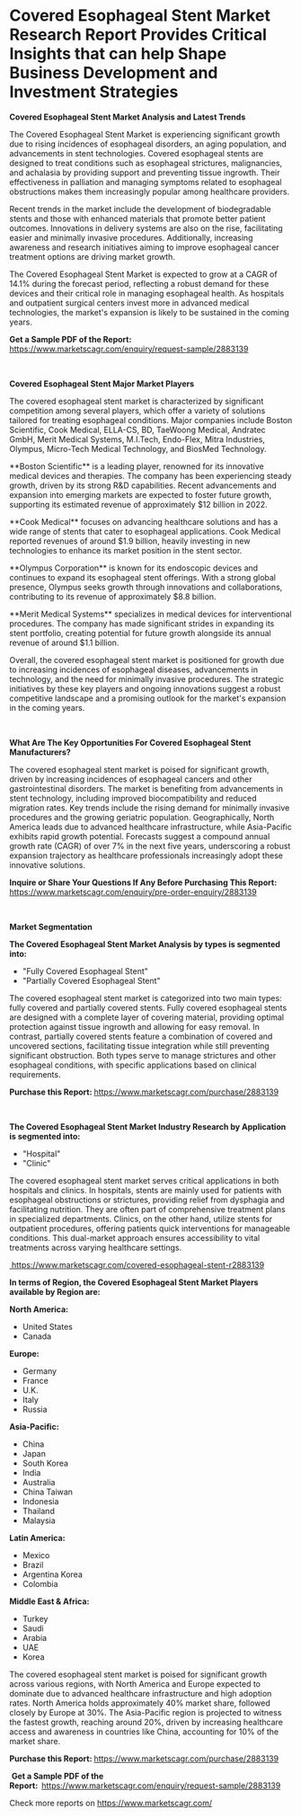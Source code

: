 <p><h1>Covered Esophageal Stent Market Research Report Provides Critical Insights that can help Shape Business Development and Investment Strategies</h1></p><p><strong>Covered Esophageal Stent Market Analysis and Latest Trends</strong></p>
<p><p>The Covered Esophageal Stent Market is experiencing significant growth due to rising incidences of esophageal disorders, an aging population, and advancements in stent technologies. Covered esophageal stents are designed to treat conditions such as esophageal strictures, malignancies, and achalasia by providing support and preventing tissue ingrowth. Their effectiveness in palliation and managing symptoms related to esophageal obstructions makes them increasingly popular among healthcare providers.</p><p>Recent trends in the market include the development of biodegradable stents and those with enhanced materials that promote better patient outcomes. Innovations in delivery systems are also on the rise, facilitating easier and minimally invasive procedures. Additionally, increasing awareness and research initiatives aiming to improve esophageal cancer treatment options are driving market growth. </p><p>The Covered Esophageal Stent Market is expected to grow at a CAGR of 14.1% during the forecast period, reflecting a robust demand for these devices and their critical role in managing esophageal health. As hospitals and outpatient surgical centers invest more in advanced medical technologies, the market's expansion is likely to be sustained in the coming years.</p></p>
<p><strong>Get a Sample PDF of the Report:&nbsp;</strong> <a href="https://www.marketscagr.com/enquiry/request-sample/2883139?utm_campaign=2648&utm_medium=2&utm_source=Github&utm_content=ia&utm_term=13032025&utm_id=covered-esophageal-stent">https://www.marketscagr.com/enquiry/request-sample/2883139</a></p>
<p>&nbsp;</p>
<p><strong>Covered Esophageal Stent Major Market Players</strong></p>
<p><p>The covered esophageal stent market is characterized by significant competition among several players, which offer a variety of solutions tailored for treating esophageal conditions. Major companies include Boston Scientific, Cook Medical, ELLA-CS, BD, TaeWoong Medical, Andratec GmbH, Merit Medical Systems, M.I.Tech, Endo-Flex, Mitra Industries, Olympus, Micro-Tech Medical Technology, and BiosMed Technology.</p><p>**Boston Scientific** is a leading player, renowned for its innovative medical devices and therapies. The company has been experiencing steady growth, driven by its strong R&D capabilities. Recent advancements and expansion into emerging markets are expected to foster future growth, supporting its estimated revenue of approximately $12 billion in 2022.</p><p>**Cook Medical** focuses on advancing healthcare solutions and has a wide range of stents that cater to esophageal applications. Cook Medical reported revenues of around $1.9 billion, heavily investing in new technologies to enhance its market position in the stent sector.</p><p>**Olympus Corporation** is known for its endoscopic devices and continues to expand its esophageal stent offerings. With a strong global presence, Olympus seeks growth through innovations and collaborations, contributing to its revenue of approximately $8.8 billion.</p><p>**Merit Medical Systems** specializes in medical devices for interventional procedures. The company has made significant strides in expanding its stent portfolio, creating potential for future growth alongside its annual revenue of around $1.1 billion.</p><p>Overall, the covered esophageal stent market is positioned for growth due to increasing incidences of esophageal diseases, advancements in technology, and the need for minimally invasive procedures. The strategic initiatives by these key players and ongoing innovations suggest a robust competitive landscape and a promising outlook for the market's expansion in the coming years.</p></p>
<p>&nbsp;</p>
<p><strong>What Are The Key Opportunities For Covered Esophageal Stent Manufacturers?</strong></p>
<p><p>The covered esophageal stent market is poised for significant growth, driven by increasing incidences of esophageal cancers and other gastrointestinal disorders. The market is benefiting from advancements in stent technology, including improved biocompatibility and reduced migration rates. Key trends include the rising demand for minimally invasive procedures and the growing geriatric population. Geographically, North America leads due to advanced healthcare infrastructure, while Asia-Pacific exhibits rapid growth potential. Forecasts suggest a compound annual growth rate (CAGR) of over 7% in the next five years, underscoring a robust expansion trajectory as healthcare professionals increasingly adopt these innovative solutions.</p></p>
<p><strong>Inquire or Share Your Questions If Any Before Purchasing This Report:</strong> <a href="https://www.marketscagr.com/enquiry/pre-order-enquiry/2883139?utm_campaign=2648&utm_medium=2&utm_source=Github&utm_content=ia&utm_term=13032025&utm_id=covered-esophageal-stent">https://www.marketscagr.com/enquiry/pre-order-enquiry/2883139</a></p>
<p>&nbsp;</p>
<p><strong>Market Segmentation</strong></p>
<p><strong>The Covered Esophageal Stent Market Analysis by types is segmented into:</strong></p>
<p><ul><li>"Fully Covered Esophageal Stent"</li><li>"Partially Covered Esophageal Stent"</li></ul></p>
<p><p>The covered esophageal stent market is categorized into two main types: fully covered and partially covered stents. Fully covered esophageal stents are designed with a complete layer of covering material, providing optimal protection against tissue ingrowth and allowing for easy removal. In contrast, partially covered stents feature a combination of covered and uncovered sections, facilitating tissue integration while still preventing significant obstruction. Both types serve to manage strictures and other esophageal conditions, with specific applications based on clinical requirements.</p></p>
<p><strong>Purchase this Report:&nbsp;</strong><a href="https://www.marketscagr.com/purchase/2883139?utm_campaign=2648&utm_medium=2&utm_source=Github&utm_content=ia&utm_term=13032025&utm_id=covered-esophageal-stent">https://www.marketscagr.com/purchase/2883139</a></p>
<p>&nbsp;</p>
<p><strong>The Covered Esophageal Stent Market Industry Research by Application is segmented into:</strong></p>
<p><ul><li>"Hospital"</li><li>"Clinic"</li></ul></p>
<p><p>The covered esophageal stent market serves critical applications in both hospitals and clinics. In hospitals, stents are mainly used for patients with esophageal obstructions or strictures, providing relief from dysphagia and facilitating nutrition. They are often part of comprehensive treatment plans in specialized departments. Clinics, on the other hand, utilize stents for outpatient procedures, offering patients quick interventions for manageable conditions. This dual-market approach ensures accessibility to vital treatments across varying healthcare settings.</p></p>
<p><a href="https://www.marketscagr.com/covered-esophageal-stent-r2883139?utm_campaign=2648&utm_medium=2&utm_source=Github&utm_content=ia&utm_term=13032025&utm_id=covered-esophageal-stent">&nbsp;https://www.marketscagr.com/covered-esophageal-stent-r2883139</a></p>
<p><strong>In terms of Region, the Covered Esophageal Stent Market Players available by Region are:</strong></p>
<p>
    <p> <strong> North America: </strong>
        <ul>
            <li>United States</li>
            <li>Canada</li>
        </ul>
        </p> 
    <p> <strong> Europe: </strong>
        <ul>
            <li>Germany</li>
            <li>France</li>
            <li>U.K.</li>
            <li>Italy</li>
            <li>Russia</li>
        </ul>
        </p> 
    <p> <strong> Asia-Pacific: </strong>
        <ul>
            <li>China</li>
            <li>Japan</li>
            <li>South Korea</li>
            <li>India</li>
            <li>Australia</li>
            <li>China Taiwan</li>
            <li>Indonesia</li>
            <li>Thailand</li>
            <li>Malaysia</li>
        </ul>
        </p> 
    <p> <strong> Latin America: </strong>
        <ul>
            <li>Mexico</li>
            <li>Brazil</li>
            <li>Argentina Korea</li>
            <li>Colombia</li>
        </ul>
        </p> 
    <p> <strong> Middle East & Africa: </strong>
        <ul>
            <li>Turkey</li>
            <li>Saudi</li>
            <li>Arabia</li>
            <li>UAE</li>
            <li>Korea</li>
        </ul>
    </p>
    </p>
<p><p>The covered esophageal stent market is poised for significant growth across various regions, with North America and Europe expected to dominate due to advanced healthcare infrastructure and high adoption rates. North America holds approximately 40% market share, followed closely by Europe at 30%. The Asia-Pacific region is projected to witness the fastest growth, reaching around 20%, driven by increasing healthcare access and awareness in countries like China, accounting for 10% of the market share.</p></p>
<p><strong>Purchase this Report: </strong><a href="https://www.marketscagr.com/purchase/2883139?utm_campaign=2648&utm_medium=2&utm_source=Github&utm_content=ia&utm_term=13032025&utm_id=covered-esophageal-stent">https://www.marketscagr.com/purchase/2883139</a></p>
<p>&nbsp;<strong>Get a Sample PDF of the Report:&nbsp;&nbsp;</strong><a href="https://www.marketscagr.com/enquiry/request-sample/2883139?utm_campaign=2648&utm_medium=2&utm_source=Github&utm_content=ia&utm_term=13032025&utm_id=covered-esophageal-stent">https://www.marketscagr.com/enquiry/request-sample/2883139</a></p>
<p><strong></strong></p>
<p>Check more reports on <a href="https://www.marketscagr.com/?utm_campaign=2648&utm_medium=2&utm_source=Github&utm_content=ia&utm_term=13032025&utm_id=covered-esophageal-stent">https://www.marketscagr.com/</a></p>